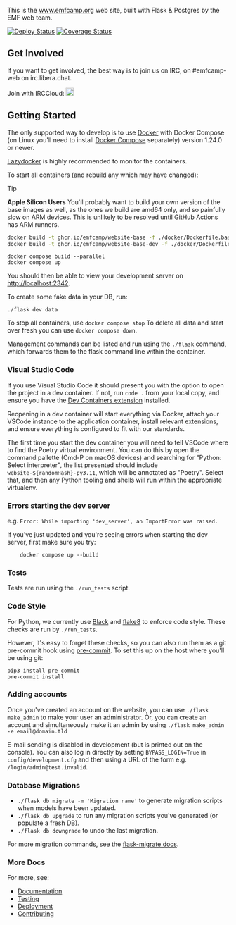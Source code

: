 This is the www.emfcamp.org web site, built with Flask & Postgres by the
EMF web team.

[![Deploy Status](https://github.com/emfcamp/Website/workflows/Deploy/badge.svg)](https://github.com/emfcamp/Website/actions?query=workflow%3ADeploy)
[![Coverage Status](https://coveralls.io/repos/github/emfcamp/Website/badge.svg?branch=main)](https://coveralls.io/github/emfcamp/Website?branch=main)

## Get Involved

If you want to get involved, the best way is to join us on IRC, on #emfcamp-web on irc.libera.chat.

Join with IRCCloud: <a href="https://www.irccloud.com/invite?channel=%23emfcamp-web&amp;hostname=irc.libera.chat&amp;port=6697&amp;ssl=1" target="_blank"><img src="https://www.irccloud.com/invite-svg?channel=%23emfcamp-web&amp;hostname=irc.libera.chat&amp;port=6697&amp;ssl=1" height="18"></a>

## Getting Started

The only supported way to develop is to use [Docker](https://docker.com/) with Docker Compose (on Linux you'll need to install [Docker Compose](https://docs.docker.com/compose/install/) separately) version 1.24.0 or newer.

[Lazydocker](https://github.com/jesseduffield/lazydocker) is highly recommended
to monitor the containers.

To start all containers (and rebuild any which may have changed):

> [!TIP]
> **Apple Silicon Users**
> You'll probably want to build your own version of the base images as well, as
> the ones we build are amd64 only, and so painfully slow on ARM devices. This
> is unlikely to be resolved until GitHub Actions has ARM runners.
>
> ```sh
> docker build -t ghcr.io/emfcamp/website-base -f ./docker/Dockerfile.base .
> docker build -t ghcr.io/emfcamp/website-base-dev -f ./docker/Dockerfile.base-dev .
> ```

```
docker compose build --parallel
docker compose up
```

You should then be able to view your development server on [http://localhost:2342](http://localhost:2342).

To create some fake data in your DB, run:

```
./flask dev data
```

To stop all containers, use `docker compose stop`
To delete all data and start over fresh you can use `docker compose down`.

Management commands can be listed and run using the `./flask` command, which
forwards them to the flask command line within the container.

### Visual Studio Code

If you use Visual Studio Code it should present you with the option to open the
project in a dev container. If not, run `code .` from your local copy, and ensure
you have the [Dev Containers extension](https://marketplace.visualstudio.com/items?itemName=ms-vscode-remote.remote-containers) installed.

Reopening in a dev container will start everything via Docker, attach
your VSCode instance to the application container, install relevant extensions,
and ensure everything is configured to fit with our standards.

The first time you start the dev container you will need to tell VSCode where to
find the Poetry virtual environment. You can do this by open the command pallette
(Cmd-P on macOS devices) and searching for "Python: Select interpreter", the list
presented should include `website-${randomHash}-py3.11`, which will be annotated
as "Poetry". Select that, and then any Python tooling and shells will run within
the appropriate virtualenv.

### Errors starting the dev server

e.g. `Error: While importing 'dev_server', an ImportError was raised.`

If you've just updated and you're seeing errors when starting the dev server, first make sure you
try:

        docker compose up --build

### Tests

Tests are run using the `./run_tests` script.

### Code Style

For Python, we currently use [Black](https://github.com/psf/black) and
[flake8](https://github.com/PyCQA/flake8) to enforce code style. These checks
are run by `./run_tests`.

However, it's easy to forget these checks, so you can also run them as a git
pre-commit hook using [pre-commit](https://pre-commit.com/). To set this up on
the host where you'll be using git:

```
pip3 install pre-commit
pre-commit install
```

### Adding accounts

Once you've created an account on the website, you can use `./flask make_admin` to make your user an administrator.
Or, you can create an account and simultaneously make it an admin by using `./flask make_admin -e email@domain.tld`

E-mail sending is disabled in development (but is printed out on the console). You can also log in directly by setting `BYPASS_LOGIN=True` in `config/development.cfg` and then using a URL of the form e.g. `/login/admin@test.invalid`.

### Database Migrations

- `./flask db migrate -m 'Migration name'` to generate migration scripts when models have been updated.
- `./flask db upgrade` to run any migration scripts you've generated (or populate a fresh DB).
- `./flask db downgrade` to undo the last migration.

For more migration commands, see the [flask-migrate docs](https://flask-migrate.readthedocs.io/en/latest/).

### More Docs

For more, see:

- [Documentation](docs/documentation.md)
- [Testing](docs/testing.md)
- [Deployment](docs/deployment.md)
- [Contributing](.github/CONTRIBUTING.md)
